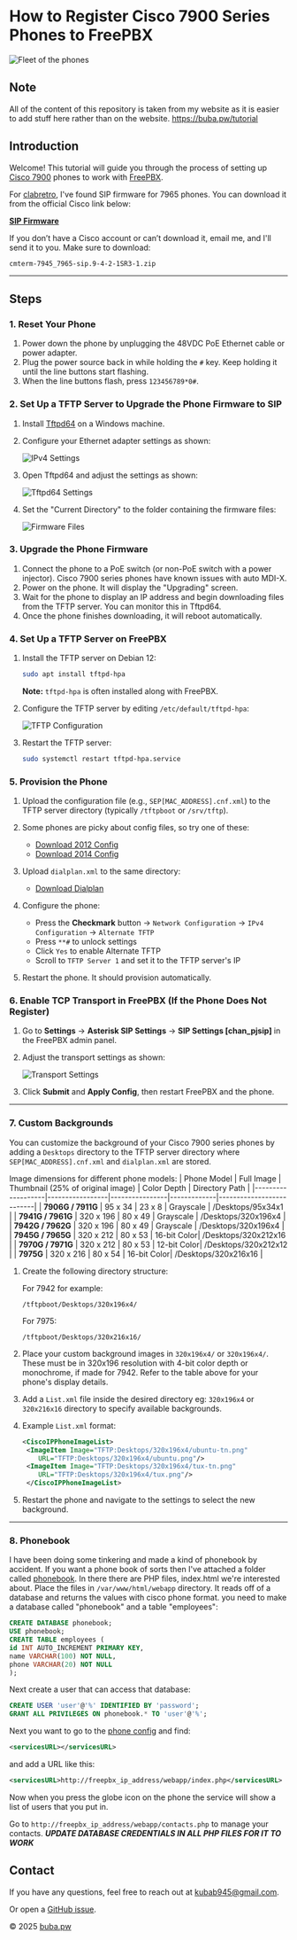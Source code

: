 # How to Register Cisco 7900 Series Phones to FreePBX

![Fleet of the phones](images/fleet.png)

## Note
All of the content of this repository is taken from my website as it is easier to add stuff here rather than on the website.
https://buba.pw/tutorial

## Introduction
Welcome! This tutorial will guide you through the process of setting up [Cisco 7900](https://www.cisco.com/c/en/us/products/collaboration-endpoints/unified-ip-phone-7900-series/index.html) phones to work with [FreePBX](https://www.freepbx.org/).

For [clabretro](https://www.youtube.com/@clabretro), I've found SIP firmware for 7965 phones. You can download it from the official Cisco link below:

[**SIP Firmware**](https://software.cisco.com/download/home/281346596/type/282074288/release/9.4(2)SR3)

If you don’t have a Cisco account or can’t download it, email me, and I'll send it to you. Make sure to download:

```
cmterm-7945_7965-sip.9-4-2-1SR3-1.zip
```

---

## Steps

### 1. Reset Your Phone
1. Power down the phone by unplugging the 48VDC PoE Ethernet cable or power adapter.
2. Plug the power source back in while holding the `#` key. Keep holding it until the line buttons start flashing.
3. When the line buttons flash, press `123456789*0#`.

### 2. Set Up a TFTP Server to Upgrade the Phone Firmware to SIP
1. Install [Tftpd64](https://pjo2.github.io/tftpd64/) on a Windows machine.
2. Configure your Ethernet adapter settings as shown:
   
   ![IPv4 Settings](images/ipv4settings.png)

3. Open Tftpd64 and adjust the settings as shown:
   
   ![Tftpd64 Settings](images/tftpd64settings.png)

4. Set the "Current Directory" to the folder containing the firmware files:
   
   ![Firmware Files](images/folder_contents.png)

### 3. Upgrade the Phone Firmware
1. Connect the phone to a PoE switch (or non-PoE switch with a power injector). Cisco 7900 series phones have known issues with auto MDI-X.
2. Power on the phone. It will display the "Upgrading" screen.
3. Wait for the phone to display an IP address and begin downloading files from the TFTP server. You can monitor this in Tftpd64.
4. Once the phone finishes downloading, it will reboot automatically.

### 4. Set Up a TFTP Server on FreePBX
1. Install the TFTP server on Debian 12:

   ```sh
   sudo apt install tftpd-hpa
   ```

   **Note:** `tftpd-hpa` is often installed along with FreePBX.

2. Configure the TFTP server by editing `/etc/default/tftpd-hpa`:

   ![TFTP Configuration](images/tftpsettings.png)

3. Restart the TFTP server:

   ```sh
   sudo systemctl restart tftpd-hpa.service
   ```

### 5. Provision the Phone
1. Upload the configuration file (e.g., `SEP[MAC_ADDRESS].cnf.xml`) to the TFTP server directory (typically `/tftpboot` or `/srv/tftp`).
2. Some phones are picky about config files, so try one of these:
   
   - [Download 2012 Config](files/SEP(mac_address)_2012.cnf.xml)
   - [Download 2014 Config](files/SEP(mac_address)_2014.cnf.xml)
   
3. Upload `dialplan.xml` to the same directory:
   
   - [Download Dialplan](files/dialplan.xml)

4. Configure the phone:
   - Press the **Checkmark** button → `Network Configuration` → `IPv4 Configuration` → `Alternate TFTP`
   - Press `**#` to unlock settings
   - Click `Yes` to enable Alternate TFTP
   - Scroll to `TFTP Server 1` and set it to the TFTP server's IP
5. Restart the phone. It should provision automatically.

### 6. Enable TCP Transport in FreePBX (If the Phone Does Not Register)
1. Go to **Settings** → **Asterisk SIP Settings** → **SIP Settings [chan_pjsip]** in the FreePBX admin panel.
2. Adjust the transport settings as shown:
   
   ![Transport Settings](images/transport.png)

3. Click **Submit** and **Apply Config**, then restart FreePBX and the phone.

---

### 7. Custom Backgrounds
You can customize the background of your Cisco 7900 series phones by adding a `Desktops` directory to the TFTP server directory where `SEP[MAC_ADDRESS].cnf.xml` and `dialplan.xml` are stored.

Image dimensions for different phone models:
| Phone Model       | Full Image | Thumbnail (25% of original image) | Color Depth | Directory Path           |
|-------------------|-----------------|----------------|-------------|--------------------------|
| **7906G / 7911G** | 95 x 34         | 23 x 8         | Grayscale   | /Desktops/95x34x1        |
| **7941G / 7961G** | 320 x 196       | 80 x 49        | Grayscale   | /Desktops/320x196x4      |
| **7942G / 7962G** | 320 x 196       | 80 x 49        | Grayscale   | /Desktops/320x196x4      |
| **7945G / 7965G** | 320 x 212       | 80 x 53        | 16-bit Color| /Desktops/320x212x16     |
| **7970G / 7971G** | 320 x 212       | 80 x 53        | 12-bit Color| /Desktops/320x212x12     |
| **7975G**         | 320 x 216       | 80 x 54        | 16-bit Color| /Desktops/320x216x16     |


1. Create the following directory structure:
   
   For 7942 for example:
   ```
   /tftpboot/Desktops/320x196x4/
   ```
   For 7975:
   ```
   /tftpboot/Desktops/320x216x16/
   ```

2. Place your custom background images in `320x196x4/` or `320x196x4/`. These must be in 320x196 resolution with 4-bit color depth or monochrome, if made for 7942. Refer to the table above for your phone's display details.
3. Add a `List.xml` file inside the desired directory eg: `320x196x4` or `320x216x16` directory to specify available backgrounds.
4. Example `List.xml` format:
   ```xml
   <CiscoIPPhoneImageList>
    <ImageItem Image="TFTP:Desktops/320x196x4/ubuntu-tn.png"
       URL="TFTP:Desktops/320x196x4/ubuntu.png"/>
    <ImageItem Image="TFTP:Desktops/320x196x4/tux-tn.png"
       URL="TFTP:Desktops/320x196x4/tux.png"/>
    </CiscoIPPhoneImageList>
   ```
5. Restart the phone and navigate to the settings to select the new background.

---

### 8. Phonebook
I have been doing some tinkering and made a kind of phonebook by accident. If you want a phone book of sorts then I've attached a folder called [phonebook](phonebook/). In there there are PHP files, index.html we're interested about. Place the files in `/var/www/html/webapp` directory. It reads off of a database and returns the values with cisco phone format. you need to make a database called "phonebook" and a table "employees":
   ```sql
   CREATE DATABASE phonebook;
   USE phonebook;
   CREATE TABLE employees (
   id INT AUTO_INCREMENT PRIMARY KEY,
   name VARCHAR(100) NOT NULL,
   phone VARCHAR(20) NOT NULL
   );
   ```
   Next create a user that can access that database:
   ```sql
   CREATE USER 'user'@'%' IDENTIFIED BY 'password';
   GRANT ALL PRIVILEGES ON phonebook.* TO 'user'@'%';
   ```
   Next you want to go to the [phone config](files/SEP(mac_address)_2014.cnf.xml) and find:
   ```xml
   <servicesURL></servicesURL>
   ```
   and add a URL like this:
   ```xml
   <servicesURL>http://freepbx_ip_address/webapp/index.php</servicesURL>
   ```
   Now when you press the globe icon on the phone the service will show a list of users that you put in.

   Go to `http://freepbx_ip_address/webapp/contacts.php` to manage your contacts.
   ***UPDATE DATABASE CREDENTIALS IN ALL PHP FILES FOR IT TO WORK***

## Contact
If you have any questions, feel free to reach out at [kubab945@gmail.com](mailto:kubab945@gmail.com).

Or open a [GitHub issue](https://github.com/buba0/Cisco-7900-series-freepbx-setup/issues).

&copy; 2025 [buba.pw](https://buba.pw)

